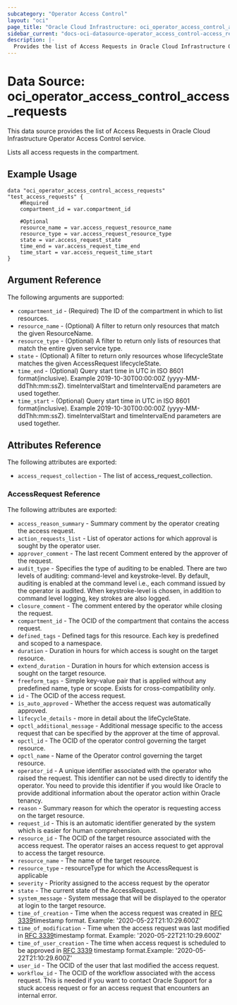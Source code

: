 ```yaml
---
subcategory: "Operator Access Control"
layout: "oci"
page_title: "Oracle Cloud Infrastructure: oci_operator_access_control_access_requests"
sidebar_current: "docs-oci-datasource-operator_access_control-access_requests"
description: |-
  Provides the list of Access Requests in Oracle Cloud Infrastructure Operator Access Control service
---
```


# Data Source: oci_operator_access_control_access_requests
This data source provides the list of Access Requests in Oracle Cloud Infrastructure Operator Access Control service.

Lists all access requests in the compartment.


## Example Usage

```hcl
data "oci_operator_access_control_access_requests" "test_access_requests" {
	#Required
	compartment_id = var.compartment_id

	#Optional
	resource_name = var.access_request_resource_name
	resource_type = var.access_request_resource_type
	state = var.access_request_state
	time_end = var.access_request_time_end
	time_start = var.access_request_time_start
}
```

## Argument Reference

The following arguments are supported:

* `compartment_id` - (Required) The ID of the compartment in which to list resources.
* `resource_name` - (Optional) A filter to return only resources that match the given ResourceName.
* `resource_type` - (Optional) A filter to return only lists of resources that match the entire given service type.
* `state` - (Optional) A filter to return only resources whose lifecycleState matches the given AccessRequest lifecycleState.
* `time_end` - (Optional) Query start time in UTC in ISO 8601 format(inclusive). Example 2019-10-30T00:00:00Z (yyyy-MM-ddThh:mm:ssZ). timeIntervalStart and timeIntervalEnd parameters are used together. 
* `time_start` - (Optional) Query start time in UTC in ISO 8601 format(inclusive). Example 2019-10-30T00:00:00Z (yyyy-MM-ddThh:mm:ssZ). timeIntervalStart and timeIntervalEnd parameters are used together. 


## Attributes Reference

The following attributes are exported:

* `access_request_collection` - The list of access_request_collection.

### AccessRequest Reference

The following attributes are exported:

* `access_reason_summary` - Summary comment by the operator creating the access request.
* `action_requests_list` - List of operator actions for which approval is sought by the operator user.
* `approver_comment` - The last recent Comment entered by the approver of the request.
* `audit_type` - Specifies the type of auditing to be enabled. There are two levels of auditing: command-level and keystroke-level.  By default, auditing is enabled at the command level i.e., each command issued by the operator is audited. When keystroke-level is chosen,  in addition to command level logging, key strokes are also logged. 
* `closure_comment` - The comment entered by the operator while closing the request.
* `compartment_id` - The OCID of the compartment that contains the access request.
* `defined_tags` - Defined tags for this resource. Each key is predefined and scoped to a namespace. 
* `duration` - Duration in hours for which access is sought on the target resource.
* `extend_duration` - Duration in hours for which extension access is sought on the target resource.
* `freeform_tags` - Simple key-value pair that is applied without any predefined name, type or scope. Exists for cross-compatibility only. 
* `id` - The OCID of the access request.
* `is_auto_approved` - Whether the access request was automatically approved.
* `lifecycle_details` - more in detail about the lifeCycleState.
* `opctl_additional_message` - Additional message specific to the access request that can be specified by the approver at the time of approval.
* `opctl_id` - The OCID of the operator control governing the target resource.
* `opctl_name` - Name of the Operator control governing the target resource.
* `operator_id` - A unique identifier associated with the operator who raised the request. This identifier can not be used directly to identify the operator. You need to provide this identifier if you would like Oracle to provide additional information about the operator action within Oracle tenancy. 
* `reason` - Summary reason for which the operator is requesting access on the target resource.
* `request_id` - This is an automatic identifier generated by the system which is easier for human comprehension.
* `resource_id` - The OCID of the target resource associated with the access request. The operator raises an access request to get approval to  access the target resource. 
* `resource_name` - The name of the target resource.
* `resource_type` - resourceType for which the AccessRequest is applicable
* `severity` - Priority assigned to the access request by the operator
* `state` - The current state of the AccessRequest.
* `system_message` - System message that will be displayed to the operator at login to the target resource.
* `time_of_creation` - Time when the access request was created in [RFC 3339](https://tools.ietf.org/html/rfc3339)timestamp format. Example: '2020-05-22T21:10:29.600Z' 
* `time_of_modification` - Time when the access request was last modified in [RFC 3339](https://tools.ietf.org/html/rfc3339)timestamp format. Example: '2020-05-22T21:10:29.600Z' 
* `time_of_user_creation` - The time when access request is scheduled to be approved in [RFC 3339](https://tools.ietf.org/html/rfc3339) timestamp format.Example: '2020-05-22T21:10:29.600Z' 
* `user_id` - The OCID of the user that last modified the access request.
* `workflow_id` - The OCID of the workflow associated with the access request. This is needed if you want to contact Oracle Support for a stuck access request or for an access request that encounters an internal error. 


